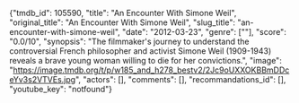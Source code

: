 {"tmdb_id": 105590, "title": "An Encounter With Simone Weil", "original_title": "An Encounter With Simone Weil", "slug_title": "an-encounter-with-simone-weil", "date": "2012-03-23", "genre": [""], "score": "0.0/10", "synopsis": "The filmmaker's journey to understand the controversial French philosopher and activist Simone Weil (1909-1943) reveals a brave young woman willing to die for her convictions.", "image": "https://image.tmdb.org/t/p/w185_and_h278_bestv2/2Jc9oUXXOKBBmDDceYv3s2VTVEs.jpg", "actors": [], "comments": [], "recommandations_id": [], "youtube_key": "notfound"}